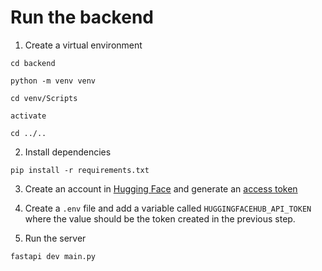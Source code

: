 # Run the backend

1. Create a virtual environment

```
cd backend

python -m venv venv

cd venv/Scripts

activate

cd ../..
```

2. Install dependencies

```
pip install -r requirements.txt
```

3. Create an account in [Hugging Face](https://huggingface.co/) and generate an [access token](https://huggingface.co/settings/tokens)

4. Create a `.env` file and add a variable called `HUGGINGFACEHUB_API_TOKEN` where the value should be the token created in the previous step.

5. Run the server

```
fastapi dev main.py
```

